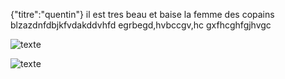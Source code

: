 {"titre":"quentin"}
il est tres beau et baise la femme des copains
blzazdnfdbjkfvdakddvhfd
egrbegd,hvbccgv,hc
gxfhcghfgjhvgc

![texte](/projetreilly/download/Screenshot_20190923-185144.png)

![texte](/projetreilly/download/grafikartlogo.jpg)